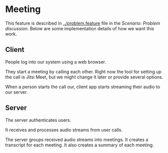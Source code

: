 # Meeting

This feature is described in [../problem.feature](../problem.feature) file in the *Scenario: Problem discussion*.
Below are some implementation details of how we want this work. 

## Client

People log into our system using a web browser.

They start a meeting by calling each other. 
Right now the tool for setting up the call is Jitsi Meet, 
but we might change it later or provide several options.

When a person starts the call our, client app starts 
streaming their audio to our server.

## Server

The server authenticates users.

It receives and processes audio streams from user calls.

The server groups received audio streams into meetings. 
It creates a transcript for each meeting.
It also creates a summary of each meeting.
